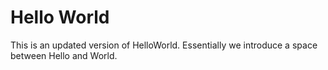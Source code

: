 # Hello World

This is an updated version of HelloWorld.
Essentially we introduce a space between Hello and World.
